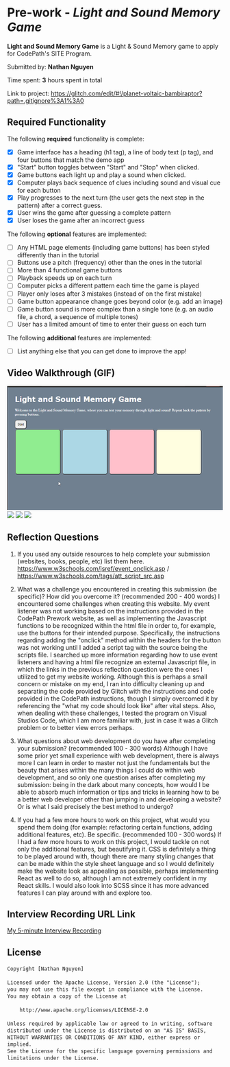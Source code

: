 # Pre-work - *Light and Sound Memory Game*

**Light and Sound Memory Game** is a Light & Sound Memory game to apply for CodePath's SITE Program. 

Submitted by: **Nathan Nguyen**

Time spent: **3** hours spent in total

Link to project: https://glitch.com/edit/#!/planet-voltaic-bambiraptor?path=.gitignore%3A1%3A0

## Required Functionality

The following **required** functionality is complete:

* [x] Game interface has a heading (h1 tag), a line of body text (p tag), and four buttons that match the demo app
* [x] "Start" button toggles between "Start" and "Stop" when clicked. 
* [x] Game buttons each light up and play a sound when clicked. 
* [x] Computer plays back sequence of clues including sound and visual cue for each button
* [x] Play progresses to the next turn (the user gets the next step in the pattern) after a correct guess. 
* [x] User wins the game after guessing a complete pattern
* [x] User loses the game after an incorrect guess

The following **optional** features are implemented:

* [ ] Any HTML page elements (including game buttons) has been styled differently than in the tutorial
* [ ] Buttons use a pitch (frequency) other than the ones in the tutorial
* [ ] More than 4 functional game buttons
* [ ] Playback speeds up on each turn
* [ ] Computer picks a different pattern each time the game is played
* [ ] Player only loses after 3 mistakes (instead of on the first mistake)
* [ ] Game button appearance change goes beyond color (e.g. add an image)
* [ ] Game button sound is more complex than a single tone (e.g. an audio file, a chord, a sequence of multiple tones)
* [ ] User has a limited amount of time to enter their guess on each turn

The following **additional** features are implemented:

- [ ] List anything else that you can get done to improve the app!

## Video Walkthrough (GIF)

![](https://github.com/nathantoannguyen/CodePath-SITE-PreWork/blob/main/codepathsite.gif)
![](gif2-link-here)
![](gif3-link-here)
![](gif4-link-here)

## Reflection Questions
1. If you used any outside resources to help complete your submission (websites, books, people, etc) list them here. 
https://www.w3schools.com/jsref/event_onclick.asp / https://www.w3schools.com/tags/att_script_src.asp

2. What was a challenge you encountered in creating this submission (be specific)? How did you overcome it? (recommended 200 - 400 words) 
I encountered some challenges when creating this website. My event listener was not working based on the instructions provided in the CodePath Prework website, as well as implementing the Javascript functions to be recognized within the html file in order to, for example, use the buttons for their intended purpose. Specifically, the instructions regarding adding the "onclick" method within the headers for the button was not working until I added a script tag with the source being the scripts file. I searched up more information regarding how to use event listeners and having a html file recognize an external Javascript file, in which the links in the previous reflection question were the ones I utilized to get my website working. Although this is perhaps a small concern or mistake on my end, I ran into difficulty cleaning up and separating the code provided by Glitch with the instructions and code provided in the CodePath instructions, though I simply overcomed it by referencing the "what my code should look like" after vital steps. Also, when dealing with these challenges, I tested the program on Visual Studios Code, which I am more familiar with, just in case it was a Glitch problem or to better view errors perhaps.

3. What questions about web development do you have after completing your submission? (recommended 100 - 300 words) 
Although I have some prior yet small experience with web development, there is always more I can learn in order to master not just the fundamentals but the beauty that arises within the many things I could do within web development, and so only one question arises after completing my submission: being in the dark about many concepts, how would I be able to absorb much information or tips and tricks in learning how to be a better web developer other than jumping in and developing a website? Or is what I said precisely the best method to undergo?

4. If you had a few more hours to work on this project, what would you spend them doing (for example: refactoring certain functions, adding additional features, etc). Be specific. (recommended 100 - 300 words) 
If I had a few more hours to work on this project, I would tackle on not only the additional features, but beautifying it. CSS is definitely a thing to be played around with, though there are many styling changes that can be made within the style sheet language and so I would definitely make the website look as appealing as possible, perhaps implementing React as well to do so, although I am not extremely confident in my React skills. I would also look into SCSS since it has more advanced features I can play around with and explore too.



## Interview Recording URL Link

[My 5-minute Interview Recording](your-link-here)


## License

    Copyright [Nathan Nguyen]

    Licensed under the Apache License, Version 2.0 (the "License");
    you may not use this file except in compliance with the License.
    You may obtain a copy of the License at

        http://www.apache.org/licenses/LICENSE-2.0

    Unless required by applicable law or agreed to in writing, software
    distributed under the License is distributed on an "AS IS" BASIS,
    WITHOUT WARRANTIES OR CONDITIONS OF ANY KIND, either express or implied.
    See the License for the specific language governing permissions and
    limitations under the License.
